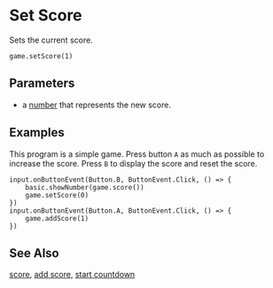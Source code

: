 # Set Score

Sets the current score.

```sig
game.setScore(1)
```
## Parameters

* a [number](/types/number) that represents the new score.

## Examples

This program is a simple game.
Press button ``A`` as much as possible to increase the score. 
Press ``B`` to display the score and reset the score.

```blocks
input.onButtonEvent(Button.B, ButtonEvent.Click, () => {
    basic.showNumber(game.score())
    game.setScore(0)
})
input.onButtonEvent(Button.A, ButtonEvent.Click, () => {
    game.addScore(1)
})
```

## See Also

[score](/reference/game/score), [add score](/reference/game/add-score), [start countdown](/reference/game/start-countdown)
